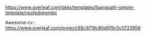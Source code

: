 https://www.overleaf.com/latex/templates/faangpath-simple-template/npsfpdqnxmbc


Awesome-cv : https://www.overleaf.com/project/68c9719c80d0f9c5c0723956

